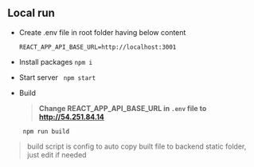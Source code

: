 ## Local run
* Create .env file in root folder having below content
    ```
    REACT_APP_API_BASE_URL=http://localhost:3001
    ```
* Install packages
    ```npm i```
* Start server
        ``` npm start```
* Build
    > **Change REACT_APP_API_BASE_URL in ```.env``` file to http://54.251.84.14**
        
    ``` npm run build```

> build script is config to auto copy built file to backend static folder, just edit if needed


